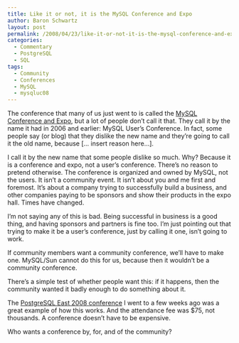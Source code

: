 ```yaml
---
title: Like it or not, it is the MySQL Conference and Expo
author: Baron Schwartz
layout: post
permalink: /2008/04/23/like-it-or-not-it-is-the-mysql-conference-and-expo/
categories:
  - Commentary
  - PostgreSQL
  - SQL
tags:
  - Community
  - Conferences
  - MySQL
  - mysqluc08
---
```

The conference that many of us just went to is called the [MySQL Conference and Expo][1], but a lot of people don&#8217;t call it that. They call it by the name it had in 2006 and earlier: MySQL User&#8217;s Conference. In fact, some people say (or blog) that they dislike the new name and they&#8217;re going to call it the old name, because [... insert reason here...].

I call it by the new name that some people dislike so much. Why? Because it is a conference and expo, not a user&#8217;s conference. There&#8217;s no reason to pretend otherwise. The conference is organized and owned by MySQL, not the users. It isn&#8217;t a community event. It isn&#8217;t about you and me first and foremost. It&#8217;s about a company trying to successfully build a business, and other companies paying to be sponsors and show their products in the expo hall. Times have changed.

I&#8217;m not saying any of this is bad. Being successful in business is a good thing, and having sponsors and partners is fine too. I&#8217;m just pointing out that trying to make it be a user&#8217;s conference, just by calling it one, isn&#8217;t going to work.

If community members want a community conference, we&#8217;ll have to make one. MySQL/Sun cannot do this for us, because then it wouldn&#8217;t be a community conference.

There&#8217;s a simple test of whether people want this: if it happens, then the community wanted it badly enough to do something about it.

The [PostgreSQL East 2008 conference][2] I went to a few weeks ago was a great example of how this works. And the attendance fee was $75, not thousands. A conference doesn&#8217;t have to be expensive.

Who wants a conference by, for, and of the community?

 [1]: http://www.mysqlconf.com
 [2]: http://www.xaprb.com/blog/2008/04/01/postgresql-conference-east-2008/
